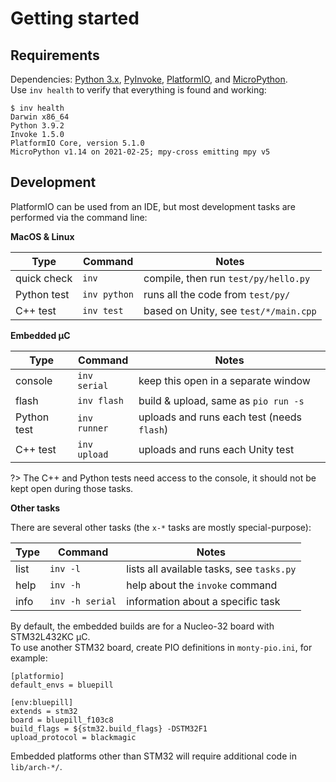 # Getting started

## Requirements

Dependencies: [Python 3.x][PY3], [PyInvoke][INV], [PlatformIO][PIO], and
[MicroPython][MPY].<br/>
Use `inv health` to verify that everything is found and working:

```
$ inv health
Darwin x86_64
Python 3.9.2
Invoke 1.5.0
PlatformIO Core, version 5.1.0
MicroPython v1.14 on 2021-02-25; mpy-cross emitting mpy v5
```

## Development

PlatformIO can be used from an IDE, but most development tasks are performed
via the command line:

**MacOS & Linux**

| Type | Command | Notes |
|------|---------|-------|
| quick check | `inv` | compile, then run `test/py/hello.py` |
| Python test | `inv python` | runs all the code from `test/py/` |
| C++ test | `inv test` | based on Unity, see `test/*/main.cpp` |

**Embedded µC**

| Type | Command | Notes |
|------|---------|-------|
| console | `inv serial` | keep this open in a separate window |
| flash | `inv flash` | build & upload, same as `pio run -s` |
| Python test | `inv runner` | uploads and runs each test (needs `flash`) |
| C++ test | `inv upload` | uploads and runs each Unity test |

?> The C++ and Python tests need access to the console, it should not be kept
open during those tasks.

**Other tasks**

There are several other tasks (the `x-*` tasks are mostly special-purpose):

| Type | Command | Notes |
|------|---------|-------|
| list | `inv -l` | lists all available tasks, see `tasks.py` |
| help | `inv -h` | help about the `invoke` command |
| info | `inv -h serial` | information about a specific task |

By default, the embedded builds are for a Nucleo-32 board with STM32L432KC
µC.<br/>
To use another STM32 board, create PIO definitions in `monty-pio.ini`,
for example:

```
[platformio]
default_envs = bluepill

[env:bluepill]
extends = stm32
board = bluepill_f103c8
build_flags = ${stm32.build_flags} -DSTM32F1
upload_protocol = blackmagic
```

Embedded platforms other than STM32 will require additional code in
`lib/arch-*/`.

[PY3]: https://www.python.org/
[PIO]: https://docs.platformio.org/en/latest/
[MPY]: https://github.com/micropython/micropython/
[INV]: https://www.pyinvoke.org/
